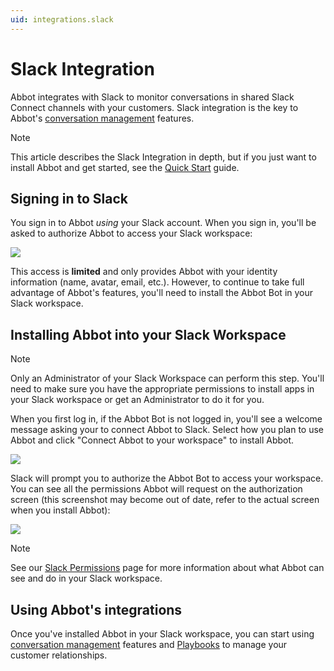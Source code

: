 ```yaml
---
uid: integrations.slack
---
```


# Slack Integration

Abbot integrates with Slack to monitor conversations in shared Slack Connect channels with your customers.
Slack integration is the key to Abbot's [conversation management](xref:conversation-management) features.

> [!NOTE]
> This article describes the Slack Integration in depth, but if you just want to install Abbot and get started, see the [Quick Start](xref:quick-start.install) guide.

## Signing in to Slack

You sign in to Abbot *using* your Slack account.
When you sign in, you'll be asked to authorize Abbot to access your Slack workspace:

<img class="limit-width" src="/public/images/articles/_common/sign-in-with-slack.png">

This access is **limited** and only provides Abbot with your identity information (name, avatar, email, etc.).
However, to continue to take full advantage of Abbot's features, you'll need to install the Abbot Bot in your Slack workspace.

## Installing Abbot into your Slack Workspace

> [!NOTE]
> Only an Administrator of your Slack Workspace can perform this step.
> You'll need to make sure you have the appropriate permissions to install apps in your Slack workspace or get an Administrator to do it for you.

When you first log in, if the Abbot Bot is not logged in, you'll see a welcome message asking your to connect Abbot to Slack.
Select how you plan to use Abbot and click "Connect Abbot to your workspace" to install Abbot.

<img src="/public/images/articles/_common/onboarding-screen.png">

Slack will prompt you to authorize the Abbot Bot to access your workspace.
You can see all the permissions Abbot will request on the authorization screen (this screenshot may become out of date, refer to the actual screen when you install Abbot):

<img class="limit-width" src="/public/images/articles/_common/slack-install-abbot.png">

> [!NOTE]
> See our [Slack Permissions](xref:integrations.slack.access) page for more information about what Abbot can see and do in your Slack workspace.

## Using Abbot's integrations

Once you've installed Abbot in your Slack workspace, you can start using [conversation management](xref:conversation-management) features and [Playbooks](xref:playbooks) to manage your customer relationships.
